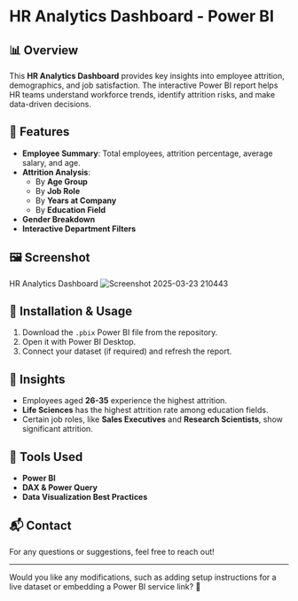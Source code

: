 # HR Analytics Dashboard - Power BI

## 📊 Overview
This **HR Analytics Dashboard** provides key insights into employee attrition, demographics, and job satisfaction. The interactive Power BI report helps HR teams understand workforce trends, identify attrition risks, and make data-driven decisions.

## 🚀 Features
- **Employee Summary**: Total employees, attrition percentage, average salary, and age.
- **Attrition Analysis**:
  - By **Age Group**
  - By **Job Role**
  - By **Years at Company**
  - By **Education Field**
- **Gender Breakdown**
- **Interactive Department Filters**

## 🖼️ Screenshot
HR Analytics Dashboard
![Screenshot 2025-03-23 210443](https://github.com/user-attachments/assets/fade8f14-dc4c-4994-bdd7-9dc1f671f6e0)

## 📂 Installation & Usage
1. Download the `.pbix` Power BI file from the repository.
2. Open it with Power BI Desktop.
3. Connect your dataset (if required) and refresh the report.

## 📌 Insights
- Employees aged **26-35** experience the highest attrition.
- **Life Sciences** has the highest attrition rate among education fields.
- Certain job roles, like **Sales Executives** and **Research Scientists**, show significant attrition.

## 🔧 Tools Used
- **Power BI**
- **DAX & Power Query**
- **Data Visualization Best Practices**

## 📬 Contact
For any questions or suggestions, feel free to reach out!

---

Would you like any modifications, such as adding setup instructions for a live dataset or embedding a Power BI service link? 🚀
